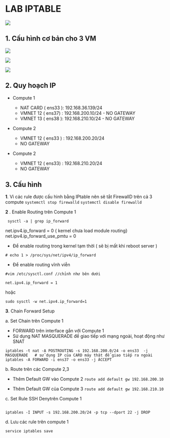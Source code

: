 # LAB IPTABLE

![](https://image.ibb.co/bVs9Oe/iptables.png)


## 1. Cấu hình cơ bản cho 3 VM
![](https://image.ibb.co/hVctGz/compute_1.png)

![](https://image.ibb.co/jQO8Gz/compute_2.png)

![](https://image.ibb.co/c8W9pK/compute_4.png)


## 2. Quy hoạch IP 

- Compute 1 
	- NAT CARD ( ens33 ): 192.168.36.139/24
	- VMNET 12 ( ens37)  : 192.168.200.10/24	- NO GATEWAY
	- VMNET 13 ( ens38 ): 192.168.210.10/24 - NO GATEWAY

- Compute 2
	- VMNET 12 ( ens33  ) : 192.168.200.20/24
	- NO GATEWAY

- Compute 2
	- VMNET 12 ( ens33)  : 192.168.210.20/24
	- NO GATEWAY


## 3. Cấu hình

**1**.  Vì các rule được cấu hình bằng IPtable nên sẽ tắt FirewallD trên cả 3 compute 
`systemctl stop firewalld`
`systemctl disable firewalld`

**2** . Enable Routing trên Compute 1

```
 sysctl -a | grep ip_forward
```

net.ipv4.ip_forward = 0 { kernel chưa load module routing}  
net.ipv4.ip_forward_use_pmtu = 0

+ Để enable routing trong kernel tạm thời ( sẽ bị mất khi reboot server )

```
# echo 1 > /proc/sys/net/ipv4/ip_forward

```
+ Để enable routing vĩnh viễn

```
#vim /etc/sysctl.conf //chỉnh như bên dưới 

net.ipv4.ip_forward = 1
```
hoặc

```
sudo sysctl -w net.ipv4.ip_forward=1
```


**3**. Chain Forward Setup

a. Set Chain trên Compute 1

- FORWARD trên interface gắn với Compute 1
- Sử dụng NAT MASQUERADE để giao tiếp với mạng ngoài, hoạt động như SNAT
```
iptables -t nat -A POSTROUTING -s 192.168.200.0/24 -o ens33  -j MASQUERADE	 # sử dụng IP của CARD máy thật để giao tiếp ra ngoài
iptables -A FORWARD -i ens37 -o ens33 -j ACCEPT

```
 
b. Route trên các Compute 2,3

 - Thêm Default GW vào Compute 2
 `route add default gw 192.168.200.10` 

- Thêm Default GW của Compute 3
`route add default gw 192.168.210.10`

c. Set Rule SSH Denytrên Compute 1

```

iptables -I INPUT -s 192.168.200.20/24 -p tcp --dport 22 -j DROP

```

d. Lưu các rule trên  compute 1

`service iptables save`


